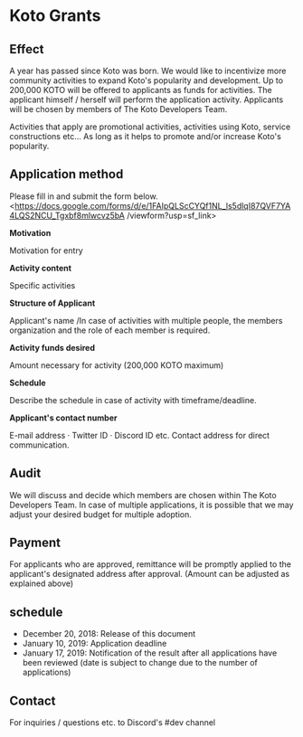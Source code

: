 # Koto Grants

## Effect

A year has passed since Koto was born. We would like to incentivize more community activities to expand Koto's popularity and development. Up to 200,000 KOTO will be offered to applicants as funds for activities. The applicant himself / herself will perform the application activity. Applicants will be chosen by members of The Koto Developers Team.

Activities that apply are promotional activities, activities using Koto, service constructions etc...
As long as it helps to promote and/or increase Koto's popularity.

## Application method

Please fill in and submit the form below.
<https://docs.google.com/forms/d/e/1FAIpQLScCYQf1NL_ls5dlqI87QVF7YA4LQS2NCU_Tgxbf8mlwcvz5bA /viewform?usp=sf_link>

**Motivation**

Motivation for entry

**Activity content**

Specific activities

**Structure of Applicant**

Applicant's name /In case of activities with multiple people, the members organization and the role of each member is required.

**Activity funds desired**

Amount necessary for activity (200,000 KOTO maximum)

**Schedule**

Describe the schedule in case of activity with timeframe/deadline.

**Applicant's contact number**

E-mail address · Twitter ID · Discord ID etc. Contact address for direct communication.

## Audit

We will discuss and decide which members are chosen within The Koto Developers Team. In case of multiple applications, it is possible that we may adjust your desired budget for multiple adoption.

## Payment

For applicants who are approved, remittance will be promptly applied to the applicant's designated address after approval. (Amount can be adjusted as explained above)

## schedule

* December 20, 2018: Release of this document
* January 10, 2019: Application deadline
* January 17, 2019: Notification of the result after all applications have been reviewed (date is subject to change due to the number of applications)

## Contact 

For inquiries / questions etc. to Discord's #dev channel
